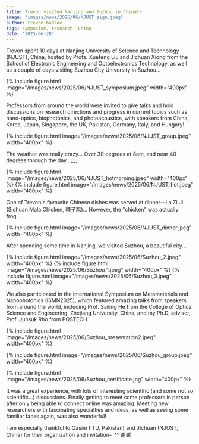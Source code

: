 ```yaml
---
title: Trevon visited Nanjing and Suzhou in China!~
image: "images/news/2025/06/NJUST_sign.jpeg"
author: trevon-badloe
tags: symposium, research, China
date: '2025-06-28'
---
```


Trevon spent 10 days at Nanjing University of Science and Technology (NJUST), China, hosted by Profs. Xuefeng Liu and Jichuan Xiong from the School of Electronic Engineering and Optoelectronics Technology, as well as a couple of days visiting Suzhou City University in Suzhou...

{%
  include figure.html
  image="/images/news/2025/06/NJUST_symposium.jpeg"
  width="400px"
%}

Professors from around the world were invited to give talks and hold discussions on research directions and progress in current topics such as nano-optics, biophotonics, and photoacoustics, with speakers from China, Korea, Japan, Singapore, the UK, Pakistan, Germany, Italy, and Hungary!

{%
  include figure.html
  image="/images/news/2025/06/NJUST_group.jpeg"
  width="400px"
%}

The weather was really crazy... Over 30 degrees at 8am, and near 40 degrees through the day...;;;;

{%
  include figure.html
  image="/images/news/2025/06/NJUST_hotmorning.jpeg"
  width="400px"
%}
{%
  include figure.html
  image="/images/news/2025/06/NJUST_hot.jpeg"
  width="400px"
%}

One of Trevon's favourite Chinese dishes was served at dinner—La Zi Ji (Sichuan Mala Chicken, 辣子鸡)...
However, the "chicken" was actually frog...

{%
  include figure.html
  image="/images/news/2025/06/NJUST_dinner.jpeg"
  width="400px"
%}

After spending some time in Nanjing, we visited Suzhou, a beautiful city...

{%
  include figure.html
  image="/images/news/2025/06/Suzhou_2.jpeg"
  width="400px"
%}
{%
  include figure.html
  image="/images/news/2025/06/Suzhou_1.jpeg"
  width="400px"
%}
{%
  include figure.html
  image="/images/news/2025/06/Suzhou_3.jpeg"
  width="400px"
%}

We also participated in the International Symposium on Metamaterials and Nanophotonics (ISMN2025), which featured amazing talks from speakers from around the world, including Prof. Sailing He from the College of Optical Science and Engineering, Zhejiang University, China, and my Ph.D. advisor, Prof. Junsuk Rho from POSTECH.

{%
  include figure.html
  image="/images/news/2025/06/Suzhou_presentation2.jpeg"
  width="400px"
%}

{%
  include figure.html
  image="/images/news/2025/06/Suzhou_group.jpeg"
  width="400px"
%}

{%
  include figure.html
  image="/images/news/2025/06/Suzhou_certificate.jpg"
  width="400px"
%}

It was a great experience, with lots of interesting scientific (and some not so scientific...) discussions. Finally getting to meet some professors in person after only being able to connect online was amazing. Meeting new researchers with fascinating specialties and ideas, as well as seeing some familiar faces again, was also wonderful!

I am especially thankful to Qasim (ITU, Pakistan) and Jichuan (NJUST, China) for their organization and invitation~ ^^ 谢谢